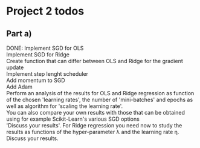 # Project 2 todos

## Part a)
DONE: Implement SGD for OLS <br>
Implement SGD for Ridge <br>
Create function that can differ between OLS and Ridge for the gradient update <br>
Implement step lenght scheduler <br>
Add momentum to SGD <br>
Add Adam <br>
Perform an analysis of the results for OLS and Ridge regression as function of the chosen 'learning rates', the number of 'mini-batches' and epochs as well as algorithm for 'scaling the learning rate'. <br> 
You can also compare your own results with those that can be obtained using for example Scikit-Learn's various SGD options <br>
'Discuss your results'. For Ridge regression you need now to study the results as functions of the hyper-parameter λ and the learning rate η. Discuss your results.

